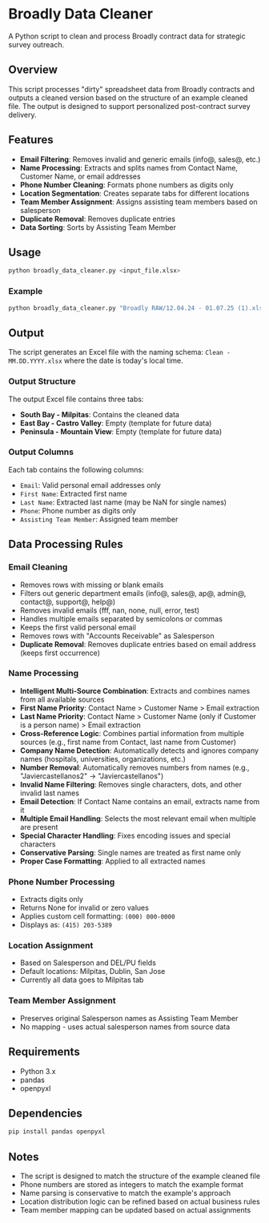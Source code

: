 # Broadly Data Cleaner

A Python script to clean and process Broadly contract data for strategic survey outreach.

## Overview

This script processes "dirty" spreadsheet data from Broadly contracts and outputs a cleaned version based on the structure of an example cleaned file. The output is designed to support personalized post-contract survey delivery.

## Features

- **Email Filtering**: Removes invalid and generic emails (info@, sales@, etc.)
- **Name Processing**: Extracts and splits names from Contact Name, Customer Name, or email addresses
- **Phone Number Cleaning**: Formats phone numbers as digits only
- **Location Segmentation**: Creates separate tabs for different locations
- **Team Member Assignment**: Assigns assisting team members based on salesperson
- **Duplicate Removal**: Removes duplicate entries
- **Data Sorting**: Sorts by Assisting Team Member

## Usage

```bash
python broadly_data_cleaner.py <input_file.xlsx>
```

### Example

```bash
python broadly_data_cleaner.py "Broadly RAW/12.04.24 - 01.07.25 (1).xlsx"
```

## Output

The script generates an Excel file with the naming schema: `Clean - MM.DD.YYYY.xlsx` where the date is today's local time.

### Output Structure

The output Excel file contains three tabs:
- **South Bay - Milpitas**: Contains the cleaned data
- **East Bay - Castro Valley**: Empty (template for future data)
- **Peninsula - Mountain View**: Empty (template for future data)

### Output Columns

Each tab contains the following columns:
- `Email`: Valid personal email addresses only
- `First Name`: Extracted first name
- `Last Name`: Extracted last name (may be NaN for single names)
- `Phone`: Phone number as digits only
- `Assisting Team Member`: Assigned team member

## Data Processing Rules

### Email Cleaning
- Removes rows with missing or blank emails
- Filters out generic department emails (info@, sales@, ap@, admin@, contact@, support@, help@)
- Removes invalid emails (fff, nan, none, null, error, test)
- Handles multiple emails separated by semicolons or commas
- Keeps the first valid personal email
- Removes rows with "Accounts Receivable" as Salesperson
- **Duplicate Removal**: Removes duplicate entries based on email address (keeps first occurrence)

### Name Processing
- **Intelligent Multi-Source Combination**: Extracts and combines names from all available sources
- **First Name Priority**: Contact Name > Customer Name > Email extraction
- **Last Name Priority**: Contact Name > Customer Name (only if Customer is a person name) > Email extraction
- **Cross-Reference Logic**: Combines partial information from multiple sources (e.g., first name from Contact, last name from Customer)
- **Company Name Detection**: Automatically detects and ignores company names (hospitals, universities, organizations, etc.)
- **Number Removal**: Automatically removes numbers from names (e.g., "Javiercastellanos2" → "Javiercastellanos")
- **Invalid Name Filtering**: Removes single characters, dots, and other invalid last names
- **Email Detection**: If Contact Name contains an email, extracts name from it
- **Multiple Email Handling**: Selects the most relevant email when multiple are present
- **Special Character Handling**: Fixes encoding issues and special characters
- **Conservative Parsing**: Single names are treated as first name only
- **Proper Case Formatting**: Applied to all extracted names

### Phone Number Processing
- Extracts digits only
- Returns None for invalid or zero values
- Applies custom cell formatting: `(000) 000-0000`
- Displays as: `(415) 203-5389`

### Location Assignment
- Based on Salesperson and DEL/PU fields
- Default locations: Milpitas, Dublin, San Jose
- Currently all data goes to Milpitas tab

### Team Member Assignment
- Preserves original Salesperson names as Assisting Team Member
- No mapping - uses actual salesperson names from source data

## Requirements

- Python 3.x
- pandas
- openpyxl

## Dependencies

```bash
pip install pandas openpyxl
```

## Notes

- The script is designed to match the structure of the example cleaned file
- Phone numbers are stored as integers to match the example format
- Name parsing is conservative to match the example's approach
- Location distribution logic can be refined based on actual business rules
- Team member mapping can be updated based on actual assignments 
